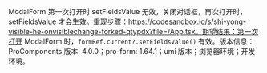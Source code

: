 ModalForm 第一次打开时 setFieldsValue 无效，关闭对话框，再次打开时，setFieldsValue 才会生效。重现步骤：https://codesandbox.io/s/shi-yong-visible-he-onvisiblechange-forked-qtypdx?file=/App.tsx。期望结果：第一次打开 ModalForm 时，`formRef.current?.setFieldsValue()` 有效。版本信息：ProComponents 版本: 4.0.0；pro-form: 1.64.1；umi 版本；浏览器环境；开发环境。
